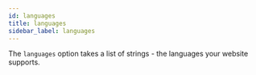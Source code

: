 ```yaml
---
id: languages
title: languages
sidebar_label: languages
---
```


The `languages` option takes a list of strings - the languages your website supports.